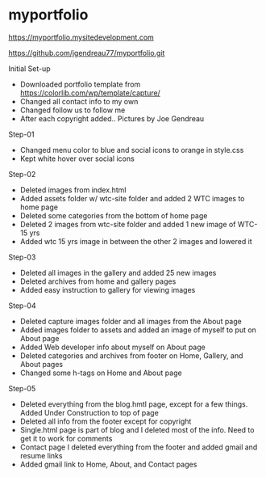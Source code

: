 # myportfolio
https://myportfolio.mysitedevelopment.com

https://github.com/jgendreau77/myportfolio.git

Initial Set-up
- Downloaded portfolio template from https://colorlib.com/wp/template/capture/
- Changed all contact info to my own
- Changed follow us to follow me
- After each copyright added.. Pictures by Joe Gendreau

Step-01
- Changed menu color to blue and social icons to orange in style.css
- Kept white hover over social icons

Step-02
- Deleted images from index.html
- Added assets folder w/ wtc-site folder and added 2 WTC images to home page
- Deleted some categories from the bottom of home page
- Deleted 2 images from wtc-site folder and added 1 new image of WTC-15 yrs
- Added wtc 15 yrs image in between the other 2 images and lowered it

Step-03
- Deleted all images in the gallery and added 25 new images
- Deleted archives from home and gallery pages
- Added easy instruction to gallery for viewing images

Step-04
- Deleted capture images folder and all images from the About page
- Added images folder to assets and added an image of myself to put on About page
- Added Web developer info about myself on About page
- Deleted categories and archives from footer on Home, Gallery, and About pages
- Changed some h-tags on Home and About page

Step-05
- Deleted everything from the blog.hmtl page, except for a few things. Added Under Construction to top of page
- Deleted all info from the footer except for copyright
- Single.html page is part of blog and I deleted most of the info. Need to get it to work for comments
- Contact page I deleted everything from the footer and added gmail and resume links
- Added gmail link to Home, About, and Contact pages